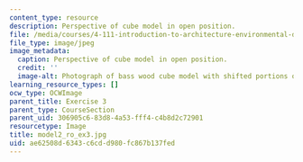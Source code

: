 ```yaml
---
content_type: resource
description: Perspective of cube model in open position.
file: /media/courses/4-111-introduction-to-architecture-environmental-design-spring-2014/ae62508d6343c6cdd980fc867b137fed_model2_ro_ex3.jpg
file_type: image/jpeg
image_metadata:
  caption: Perspective of cube model in open position.
  credit: ''
  image-alt: Photograph of bass wood cube model with shifted portions of the cube.
learning_resource_types: []
ocw_type: OCWImage
parent_title: Exercise 3
parent_type: CourseSection
parent_uid: 306905c6-83d8-4a53-fff4-c4b8d2c72901
resourcetype: Image
title: model2_ro_ex3.jpg
uid: ae62508d-6343-c6cd-d980-fc867b137fed
---
```

